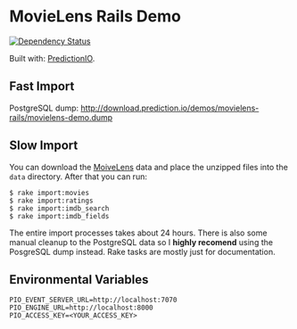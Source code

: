 # MovieLens Rails Demo

[![Dependency Status](https://gemnasium.com/PredictionIO/Demo-MovieLens-Rails.svg)](https://gemnasium.com/PredictionIO/Demo-MovieLens-Rails)

Built with: [PredictionIO](http://prediction.io).


## Fast Import

PostgreSQL dump: http://download.prediction.io/demos/movielens-rails/movielens-demo.dump

## Slow Import

You can download the [MoiveLens](http://grouplens.org/datasets/movielens/) data and place the unzipped files into the `data` directory. After that you can run:

```
$ rake import:movies
$ rake import:ratings
$ rake import:imdb_search
$ rake import:imdb_fields
```

The entire import processes takes about 24 hours. There is also some manual cleanup to the PostgreSQL data so I **highly recomend** using the PosgreSQL dump instead. Rake tasks are mostly just for documentation.

## Environmental Variables

```
PIO_EVENT_SERVER_URL=http://localhost:7070
PIO_ENGINE_URL=http://localhost:8000
PIO_ACCESS_KEY=<YOUR_ACCESS_KEY>
```
